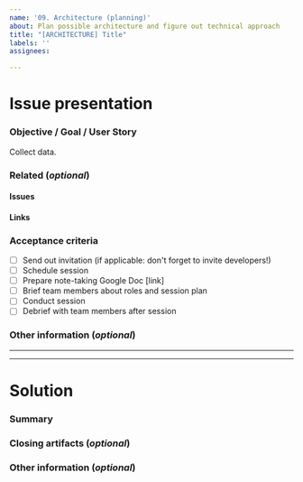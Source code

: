 ```yaml
---
name: '09. Architecture (planning)'
about: Plan possible architecture and figure out technical approach
title: "[ARCHITECTURE] Title"
labels: ''
assignees: 

---
```


# Issue presentation
### Objective / Goal / User Story
Collect data.
<!--- Research problem, motivation filled from pre-research DoD -->

### Related (_optional_)
<!--- Although this section is described as optional, because some issues are standalone, 
it is required to fill those fields, if there is any connected issue or resource. 
This would help in future reference of connected issues and finding out decisions. -->
#### Issues
<!-- Various connected issues necessary to understand the issue presented. Example: -->
<!-- 
- Epic(s): [epic name](link) or #epic_no
- Wireframes: [issue name](link) or #issue_no
- Hi-Fis: [issue name](link) or #issue_no
- Research: [issue name](link) or #issue_no
- Other: [issue name](link) or #issue_no
-->

#### Links
<!--- Various resources necessary to understand the issue presented. Example: -->
<!-- 
- Prototypes: [Figma](link)
- Recordings: [Google Drive](link)
- Notes: [Google Drive](link)
- Pictures: [Google Drive](link)
- Other: [Google Drive](link)
-->

### Acceptance criteria
- [ ] Send out invitation (if applicable: don't forget to invite developers!)
- [ ] Schedule session
- [ ] Prepare note-taking Google Doc [link]
- [ ] Brief team members about roles and session plan
- [ ] Conduct session
- [ ] Debrief with team members after session

### Other information (_optional_)
<!--- Anything else we should know about the issue? -->

---
---

# Solution
### Summary
<!--- Summarized research, major outtakes -->

### Closing artifacts (_optional_)
<!--- Various resources necessary to understand the solution provided. Example: -->
<!-- 
- Prototypes: [Figma](link)
- Recordings: [Google Drive](link)
- Notes: [Google Drive](link)
- Pictures: [Google Drive](link)
- Other: [Google Drive](link)
-->

### Other information (_optional_)
<!--- Anything else we should know about the solution? -->
